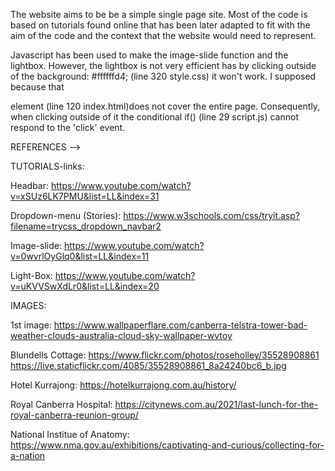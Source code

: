 The website aims to be be a simple single page site.
Most of the code is based on tutorials found online that 
has been later adapted to fit with the aim of the code
and the context that the website would need to represent.

Javascript has been used to make the image-slide function
and the lightbox. However, the lightbox is not very efficient 
has by clicking outside of the background: #ffffffd4; 
(line 320 style.css) it won't work. I supposed because that <div>
element (line 120 index.html)does not cover the entire page. 
Consequently, when clicking outside of it the conditional if()
(line 29 script.js) cannot respond to the 'click' event.


REFERENCES -->

TUTORIALS-links:

Headbar: https://www.youtube.com/watch?v=xSUz6LK7PMU&list=LL&index=31

Dropdown-menu (Stories): https://www.w3schools.com/css/tryit.asp?filename=trycss_dropdown_navbar2

Image-slide: https://www.youtube.com/watch?v=0wvrlOyGlq0&list=LL&index=11

Light-Box: https://www.youtube.com/watch?v=uKVVSwXdLr0&list=LL&index=20

IMAGES:

1st image: https://www.wallpaperflare.com/canberra-telstra-tower-bad-weather-clouds-australia-cloud-sky-wallpaper-wvtoy

Blundells Cottage: https://www.flickr.com/photos/roseholley/35528908861  https://live.staticflickr.com/4085/35528908861_8a24240bc6_b.jpg

Hotel Kurrajong: https://hotelkurrajong.com.au/history/

Royal Canberra Hospital: https://citynews.com.au/2021/last-lunch-for-the-royal-canberra-reunion-group/

National Institue of Anatomy: https://www.nma.gov.au/exhibitions/captivating-and-curious/collecting-for-a-nation
